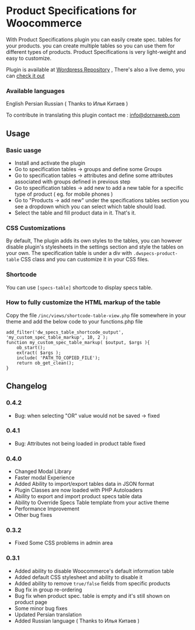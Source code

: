 # Product Specifications for Woocommerce

With Product Specifications plugin you can easily create spec. tables for your products. you can create multiple tables so you can use them for different types of products.
Product Specifications is very light-weight and easy to customize.

Plugin is available at [Wordpress Repository](https://wordpress.org/plugins/product-specifications/) , There's also a live demo, you can [check it out](http://demos.dornaweb.com/specs/shop/)

### Available languages

English
Persian
Russian ( Thanks to Илья Китаев )

To contribute in translating this plugin contact me : info@dornaweb.com

## Usage

### Basic uasge

- Install and activate the plugin
- Go to specification tables -> groups and define some Groups
- Go to specification tables -> attributes and define some attributes associated with groups defined in previous step
- Go to specification tables -> add new to add a new table for a specific type of product ( eg. for mobile phones )
- Go to "Products -> add new" under the specifications tables section you see a dropdown which you can select which table should load.
- Select the table and fill product data in it. That's it.

### CSS Customizations

By default, The plugin adds its own styles to the tables, you can however disable plugin's stylesheets in the settings section and style the tables on your own.
The specification table is under a div with `.dwspecs-product-table` CSS class and you can customize it in your CSS files.

### Shortcode

You can use `[specs-table]` shortcode to display specs table.

### How to fully customize the HTML markup of the table

Copy the file `/inc/views/shortcode-table-view.php` file somewhere in your theme and add the below code to your functions.php file

```
add_filter('dw_specs_table_shortcode_output', 'my_custom_spec_table_markup', 10, 2 );
function my_custom_spec_table_markup( $output, $args ){
	ob_start();
	extract( $args );
	include( 'PATH_TO_COPIED_FILE');
	return ob_get_clean();
}
```

## Changelog

### 0.4.2

- Bug: when selecting "OR" value would not be saved -> fixed

### 0.4.1

- Bug: Attributes not being loaded in product table fixed

### 0.4.0

- Changed Modal Library
- Faster modal Experience
- Added Ability to import/export tables data in JSON format
- Plugin Classes are now loaded with PHP Autoloaders
- Ability to export and import product specs table data
- Ability to Override Specs Table template from your active theme
- Performance Improvement
- Other bug fixes

### 0.3.2

- Fixed Some CSS problems in admin area

### 0.3.1

- Added ability to disable Woocommerce's default information table
- Added default CSS stylesheet and ability to disable it
- Added ability to remove `true/false` fields from specific products
- Bug fix in group re-ordering
- Bug fix when product spec. table is empty and it's still shown on product page
- Some minor bug fixes
- Updated Persian translation
- Added Russian language ( Thanks to Илья Китаев )
